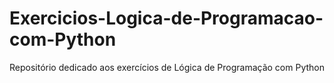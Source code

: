 # Exercicios-Logica-de-Programacao-com-Python
Repositório dedicado aos exercícios de Lógica de Programação com Python

